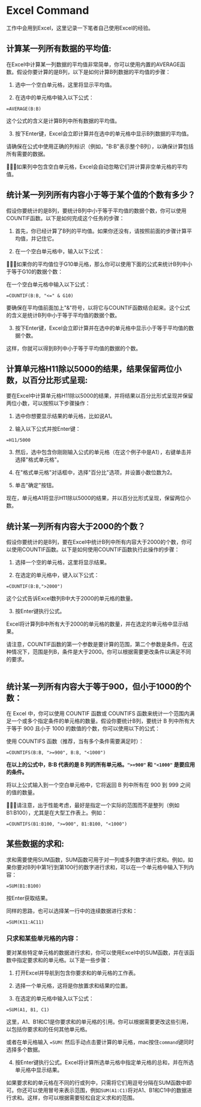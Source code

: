 # Excel Command

工作中会用到Excel，这里记录一下笔者自己使用Excel的经验。<br>

## 计算某一列所有数据的平均值:

在Excel中计算某一列数据的平均值非常简单，你可以使用内置的AVERAGE函数。假设你要计算的是B列，以下是如何计算B列数据的平均值的步骤：<br>

1. 选中一个空白单元格，这里将显示平均值。

2. 在选中的单元格中输入以下公式：

```log
=AVERAGE(B:B)
```

这个公式的含义是计算B列中所有数据的平均值。<br>

3. 按下Enter键，Excel会立即计算并在选中的单元格中显示B列数据的平均值。

请确保在公式中使用正确的列标识（例如，"B:B"表示整个B列），以确保计算包括所有需要的数据。<br>

🥴🥴🥴如果列中包含空白单元格，Excel会自动忽略它们并计算非空单元格的平均值。<br>

## 统计某一列列所有内容小于等于某个值的个数有多少？

假设你要统计的是B列，要统计B列中小于等于平均值的数据个数，你可以使用COUNTIF函数。以下是如何完成这个任务的步骤：<br>

1. 首先，你已经计算了B列的平均值。如果你还没有，请按照前面的步骤计算平均值，并记住它。

2. 在一个空白单元格中，输入以下公式：

🌿🌿🌿如果你的平均值位于G10单元格，那么你可以使用下面的公式来统计B列中小于等于G10的数据个数：<br>

在一个空白单元格中输入以下公式：

```log
=COUNTIF(B:B, "<=" & G10)
```

要确保在平均值前面加上"&"符号，以将它与COUNTIF函数结合起来。这个公式的含义是统计B列中小于等于平均值的数据个数。<br>

3. 按下Enter键，Excel会立即计算并在选中的单元格中显示小于等于平均值的数据个数。

这样，你就可以得到B列中小于等于平均值的数据的个数。<br>


## 计算单元格H11除以5000的结果，结果保留两位小数，以百分比形式呈现:

要在Excel中计算单元格H11除以5000的结果，并将结果以百分比形式呈现并保留两位小数，可以按照以下步骤操作：<br>

1. 选中你想要显示结果的单元格，比如说A1。

2. 输入以下公式并按Enter键：

```log
=H11/5000
```

3. 然后，选中包含你刚刚输入公式的单元格（在这个例子中是A1），右键单击并选择"格式单元格"。

4. 在"格式单元格"对话框中，选择"百分比"选项，并设置小数位数为2。

5. 单击"确定"按钮。

现在，单元格A1将显示H11除以5000的结果，并以百分比形式呈现，保留两位小数。<br>

## 统计某一列所有内容大于2000的个数？

假设你要统计的是B列，要在Excel中统计B列中所有内容大于2000的个数，你可以使用COUNTIF函数。以下是如何使用COUNTIF函数执行此操作的步骤：<br>

1. 选择一个空的单元格，这里将显示结果。

2. 在选定的单元格中，键入以下公式：

```log
=COUNTIF(B:B,">2000")
```

这个公式告诉Excel数列B中大于2000的单元格的数量。<br>

3. 按Enter键执行公式。

Excel将计算列B中所有大于2000的单元格的数量，并在选定的单元格中显示结果。<br>

请注意，COUNTIF函数的第一个参数是要计算的范围，第二个参数是条件。在这种情况下，范围是列B，条件是大于2000。你可以根据需要更改条件以满足不同的要求。<br>
<br>

## 统计某一列所有内容大于等于900，但小于1000的个数：

在 Excel 中，你可以使用 COUNTIF 函数或 COUNTIFS 函数来统计一个范围内满足一个或多个指定条件的单元格的数量。假设你要统计B列，要统计 B 列中所有大于等于 900 且小于 1000 的数值的个数，你可以使用以下的公式：<br>

使用 COUNTIFS 函数（推荐，当有多个条件需要满足时）：<br>

```log
=COUNTIFS(B:B, ">=900", B:B, "<1000")
```

**在以上的公式中，B:B 代表的是 B 列的所有单元格。`">=900"` 和 `"<1000"` 是要应用的条件。**<br>

将以上公式输入到一个空白单元格中，它将返回 B 列中所有在 900 到 999 之间的值的数量。<br>

🚨🚨🚨请注意，出于性能考虑，最好是指定一个实际的范围而不是整列（例如 B1:B100），尤其是在大型工作表上。例如：<br>

```log
=COUNTIFS(B1:B100, ">=900", B1:B100, "<1000")
```


## 某些数据的求和:

求和需要使用SUM函数，SUM函数可用于对一列或多列数字进行求和。例如，如果你要对B列中第1行到第100行的数字进行求和，可以在一个单元格中输入下列内容：<br>

```log
=SUM(B1:B100)
```

按Enter获取结果。<br>

同样的思路，也可以选择某一行中的连续数据进行求和：<br>

```log
=SUM(K11:AC11)
```

### 只求和某些单元格的内容：

要对某些特定单元格的数据进行求和，你可以使用Excel中的SUM函数，并在该函数中指定要求和的单元格。以下是一些步骤：<br>

1. 打开Excel并导航到包含你要求和的单元格的工作表。

2. 选择一个单元格，这将是你放置求和结果的位置。

3. 在选定的单元格中输入以下公式：

```log
=SUM(A1, B1, C1)
```

这里，A1、B1和C1是你要求和的单元格的引用。你可以根据需要更改这些引用，以包括你要求和的任何其他单元格。<br>

或者在单元格输入 `=SUM(` 然后手动点击要计算的单元格，mac按住`command`键同时选择多个数据。<br>

4. 按Enter键执行公式。Excel将计算所选单元格中指定单元格的总和，并在所选单元格中显示结果。

如果要求和的单元格在不同的行或列中，只需将它们用逗号分隔在SUM函数中即可。你还可以使用冒号来表示范围，例如`SUM(A1:C1)`将对A1、B1和C1中的数据进行求和。这样，你可以根据需要轻松自定义求和的范围。<br>